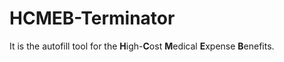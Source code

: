 # HCMEB-Terminator
It is the autofill tool for the **H**igh-**C**ost **M**edical **E**xpense **B**enefits. 

